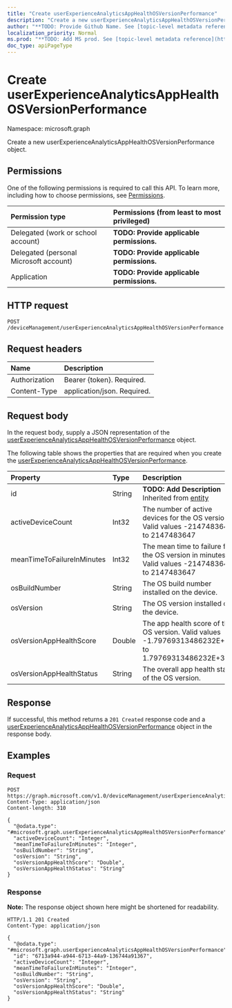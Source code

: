 ```yaml
---
title: "Create userExperienceAnalyticsAppHealthOSVersionPerformance"
description: "Create a new userExperienceAnalyticsAppHealthOSVersionPerformance object."
author: "**TODO: Provide Github Name. See [topic-level metadata reference](https://msgo.azurewebsites.net/add/document/guidelines/metadata.html#topic-level-metadata)**"
localization_priority: Normal
ms.prod: "**TODO: Add MS prod. See [topic-level metadata reference](https://msgo.azurewebsites.net/add/document/guidelines/metadata.html#topic-level-metadata)**"
doc_type: apiPageType
---
```


# Create userExperienceAnalyticsAppHealthOSVersionPerformance
Namespace: microsoft.graph



Create a new userExperienceAnalyticsAppHealthOSVersionPerformance object.

## Permissions
One of the following permissions is required to call this API. To learn more, including how to choose permissions, see [Permissions](/graph/permissions-reference).

|Permission type|Permissions (from least to most privileged)|
|:---|:---|
|Delegated (work or school account)|**TODO: Provide applicable permissions.**|
|Delegated (personal Microsoft account)|**TODO: Provide applicable permissions.**|
|Application|**TODO: Provide applicable permissions.**|

## HTTP request

<!-- {
  "blockType": "ignored"
}
-->
``` http
POST /deviceManagement/userExperienceAnalyticsAppHealthOSVersionPerformance
```

## Request headers
|Name|Description|
|:---|:---|
|Authorization|Bearer {token}. Required.|
|Content-Type|application/json. Required.|

## Request body
In the request body, supply a JSON representation of the [userExperienceAnalyticsAppHealthOSVersionPerformance](../resources/userexperienceanalyticsapphealthosversionperformance.md) object.

The following table shows the properties that are required when you create the [userExperienceAnalyticsAppHealthOSVersionPerformance](../resources/userexperienceanalyticsapphealthosversionperformance.md).

|Property|Type|Description|
|:---|:---|:---|
|id|String|**TODO: Add Description** Inherited from [entity](../resources/entity.md)|
|activeDeviceCount|Int32|The number of active devices for the OS version. Valid values -2147483648 to 2147483647|
|meanTimeToFailureInMinutes|Int32|The mean time to failure for the OS version in minutes. Valid values -2147483648 to 2147483647|
|osBuildNumber|String|The OS build number installed on the device.|
|osVersion|String|The OS version installed on the device.|
|osVersionAppHealthScore|Double|The app health score of the OS version. Valid values -1.79769313486232E+308 to 1.79769313486232E+308|
|osVersionAppHealthStatus|String|The overall app health status of the OS version.|



## Response

If successful, this method returns a `201 Created` response code and a [userExperienceAnalyticsAppHealthOSVersionPerformance](../resources/userexperienceanalyticsapphealthosversionperformance.md) object in the response body.

## Examples

### Request
<!-- {
  "blockType": "request",
  "name": "create_userexperienceanalyticsapphealthosversionperformance_from_"
}
-->
``` http
POST https://graph.microsoft.com/v1.0/deviceManagement/userExperienceAnalyticsAppHealthOSVersionPerformance
Content-Type: application/json
Content-length: 310

{
  "@odata.type": "#microsoft.graph.userExperienceAnalyticsAppHealthOSVersionPerformance",
  "activeDeviceCount": "Integer",
  "meanTimeToFailureInMinutes": "Integer",
  "osBuildNumber": "String",
  "osVersion": "String",
  "osVersionAppHealthScore": "Double",
  "osVersionAppHealthStatus": "String"
}
```


### Response
**Note:** The response object shown here might be shortened for readability.
<!-- {
  "blockType": "response",
  "truncated": true,
  "@odata.type": "microsoft.graph.userExperienceAnalyticsAppHealthOSVersionPerformance"
}
-->
``` http
HTTP/1.1 201 Created
Content-Type: application/json

{
  "@odata.type": "#microsoft.graph.userExperienceAnalyticsAppHealthOSVersionPerformance",
  "id": "6713a944-a944-6713-44a9-136744a91367",
  "activeDeviceCount": "Integer",
  "meanTimeToFailureInMinutes": "Integer",
  "osBuildNumber": "String",
  "osVersion": "String",
  "osVersionAppHealthScore": "Double",
  "osVersionAppHealthStatus": "String"
}
```


